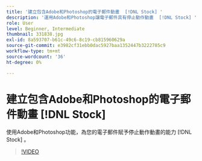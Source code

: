```yaml
---
title: '建立包含Adobe和Photoshop的電子郵件動畫  [!DNL Stock] '
description: '運用Adobe和Photoshop讓電子郵件具有停止動作動畫  [!DNL Stock] '
role: User
level: Beginner, Intermediate
thumbnail: 331838.jpg
exl-id: 8a593707-b61c-49c6-8c19-cb815960629a
source-git-commit: e3982cf31ebb0dac5927baa1352447b3222785c9
workflow-type: tm+mt
source-wordcount: '36'
ht-degree: 0%

---
```


# 建立包含Adobe和Photoshop的電子郵件動畫 [!DNL Stock]

使用Adobe和Photoshop功能，為您的電子郵件賦予停止動作動畫的能力 [!DNL Stock] 。

>[!VIDEO](https://video.tv.adobe.com/v/331838?hidetitle=true)
